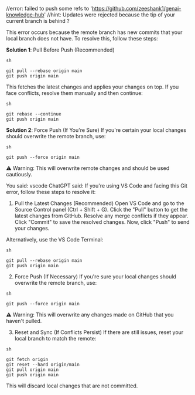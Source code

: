//error: failed to push some refs to 'https://github.com/zeeshank1/genai-knowledge-hub'
//hint: Updates were rejected because the tip of your current branch is behind ?

This error occurs because the remote branch has new commits that your local branch does not have. To resolve this, follow these steps:

**Solution 1**: Pull Before Push (Recommended)
```
sh

git pull --rebase origin main
git push origin main
```
This fetches the latest changes and applies your changes on top.
If you face conflicts, resolve them manually and then continue:

```
sh

git rebase --continue
git push origin main
```

**Solution 2**: Force Push (If You're Sure)
If you're certain your local changes should overwrite the remote branch, use:

```
sh

git push --force origin main
```
⚠ Warning: This will overwrite remote changes and should be used cautiously.









You said:
vscode 
ChatGPT said:
If you're using VS Code and facing this Git error, follow these steps to resolve it:

1. Pull the Latest Changes (Recommended)
Open VS Code and go to the Source Control panel (Ctrl + Shift + G).
Click the "Pull" button to get the latest changes from GitHub.
Resolve any merge conflicts if they appear.
Click "Commit" to save the resolved changes.
Now, click "Push" to send your changes.

Alternatively, use the VS Code Terminal:
```
sh

git pull --rebase origin main
git push origin main
```
2. Force Push (If Necessary)
If you're sure your local changes should overwrite the remote branch, use:

```
sh

git push --force origin main
```

⚠ Warning: This will overwrite any changes made on GitHub that you haven't pulled.

3. Reset and Sync (If Conflicts Persist)
If there are still issues, reset your local branch to match the remote:

```
sh

git fetch origin
git reset --hard origin/main
git pull origin main
git push origin main
```
This will discard local changes that are not committed.
